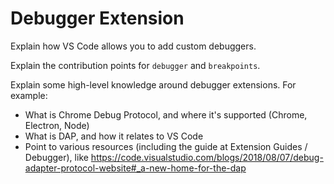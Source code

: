---
---

# Debugger Extension

Explain how VS Code allows you to add custom debuggers.

Explain the contribution points for `debugger` and `breakpoints`.

Explain some high-level knowledge around debugger extensions. For example:

- What is Chrome Debug Protocol, and where it's supported (Chrome, Electron, Node)
- What is DAP, and how it relates to VS Code
- Point to various resources (including the guide at Extension Guides / Debugger), like https://code.visualstudio.com/blogs/2018/08/07/debug-adapter-protocol-website#_a-new-home-for-the-dap